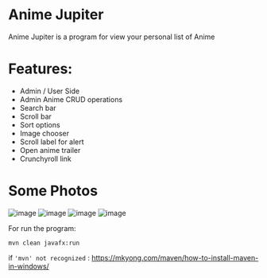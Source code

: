 # Anime Jupiter

Anime Jupiter is a program for view your personal list of Anime

# Features:
- Admin / User Side
- Admin Anime CRUD operations
- Search bar
- Scroll bar
- Sort options
- Image chooser
- Scroll label for alert
- Open anime trailer
- Crunchyroll link


# Some Photos

![image](https://user-images.githubusercontent.com/86069272/218032595-e7f4e18c-ae0d-42ad-bd7b-f561b46980d7.png)
![image](https://user-images.githubusercontent.com/86069272/218032644-397e5355-9a84-4f1e-9f2a-49bd89ddfb92.png)
![image](https://user-images.githubusercontent.com/86069272/218033222-c3ad8268-f264-49ef-843d-929e190d5210.png)
![image](https://user-images.githubusercontent.com/86069272/218033460-8cabe9e3-df0c-48ed-bec5-c71fcea9d9b8.png)



For run the program: 
```
mvn clean javafx:run
```

if ```'mvn' not recognized``` : 
https://mkyong.com/maven/how-to-install-maven-in-windows/
